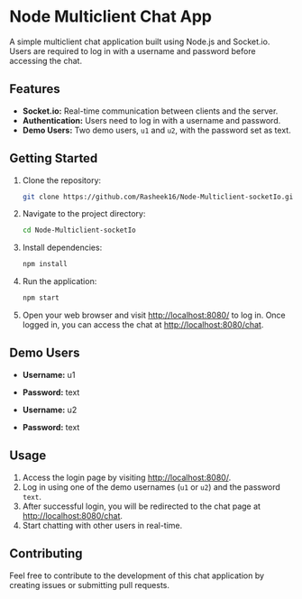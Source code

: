 # Node Multiclient Chat App

A simple multiclient chat application built using Node.js and Socket.io. Users are required to log in with a username and password before accessing the chat.

## Features

- **Socket.io:** Real-time communication between clients and the server.
- **Authentication:** Users need to log in with a username and password.
- **Demo Users:** Two demo users, `u1` and `u2`, with the password set as text.

## Getting Started

1. Clone the repository:

   ```bash
   git clone https://github.com/Rasheek16/Node-Multiclient-socketIo.git
   ```

2. Navigate to the project directory:

   ```bash
   cd Node-Multiclient-socketIo
   ```

3. Install dependencies:

   ```bash
   npm install
   ```

4. Run the application:

   ```bash
   npm start
   ```

5. Open your web browser and visit [http://localhost:8080/](http://localhost:8080/) to log in. Once logged in, you can access the chat at [http://localhost:8080/chat](http://localhost:8080/chat).

## Demo Users

- **Username:** u1
- **Password:** text

- **Username:** u2
- **Password:** text

## Usage

1. Access the login page by visiting [http://localhost:8080/](http://localhost:8080/).
2. Log in using one of the demo usernames (`u1` or `u2`) and the password `text`.
3. After successful login, you will be redirected to the chat page at [http://localhost:8080/chat](http://localhost:8080/chat).
4. Start chatting with other users in real-time.

## Contributing

Feel free to contribute to the development of this chat application by creating issues or submitting pull requests.

